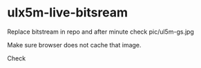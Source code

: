 # ulx5m-live-bitsream

Replace bitstream in repo and after minute check pic/ul5m-gs.jpg

Make sure browser does not cache that image.

Check
